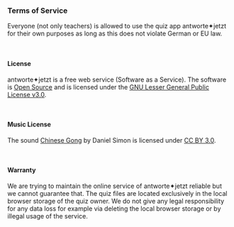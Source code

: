 ### Terms of Service
Everyone (not only teachers) is allowed to use the quiz app antworte✦jetzt for their own purposes as long as this does not violate German or EU law.

<br/>

#### License
antworte✦jetzt is a free web service (Software as a Service). The software is [Open Source](https://github.com/thm-projects/arsnova.click-v2) and is licensed under the [GNU Lesser General Public License v3.0](https://github.com/thm-projects/arsnova.click-v2/blob/master/LICENSE).

<br/>

#### Music License
The sound [Chinese Gong](http://soundbible.com/2148-Chinese-Gong.html) by Daniel Simon is licensed under [CC BY 3.0](https://creativecommons.org/licenses/by/3.0/).

<br/>

#### Warranty
We are trying to maintain the online service of antworte✦jetzt reliable but we cannot guarantee that. The quiz files are located exclusively in the local browser storage of the quiz owner. We do not give any legal responsibility for any data loss for example via deleting the local browser storage or by illegal usage of the service.
